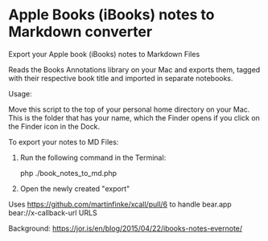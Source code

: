 # Apple Books (iBooks) notes to Markdown converter
Export your Apple book (iBooks) notes to Markdown Files

 Reads the Books Annotations library on your Mac and exports
 them, tagged with their respective book title and imported in
 separate notebooks.

 Usage:
 
 Move this script to the top of your personal home directory on your Mac.
 This is the folder that has your name, which the Finder opens if you
 click on the Finder icon in the Dock.

 To export your notes to MD Files:
 
 1. Run the following command in the Terminal:

    php ./book_notes_to_md.php
   
 2. Open the newly created "export"

 Uses https://github.com/martinfinke/xcall/pull/6 to handle bear.app bear://x-callback-url URLS


Background: https://jor.is/en/blog/2015/04/22/ibooks-notes-evernote/
